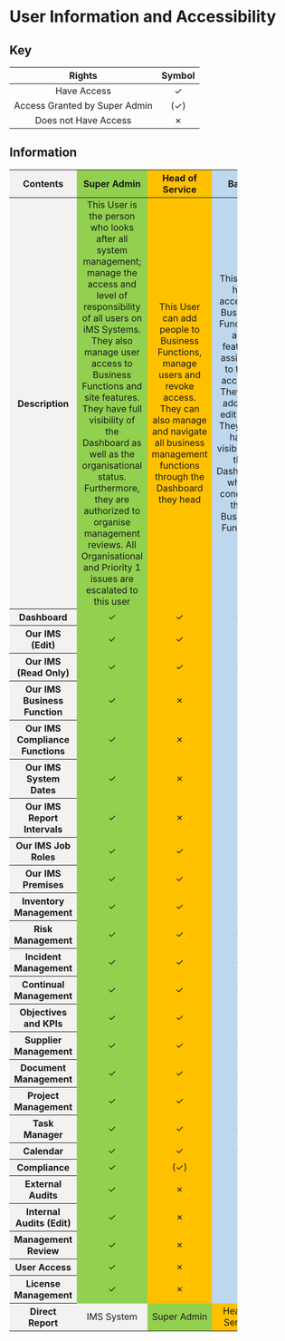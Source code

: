 # User Information and Accessibility

## Key

|Rights							|Symbol	|
| ----------------------------- | :---: |
|Have Access 					|✓		|
|Access Granted by Super Admin	|(✓)	|
|Does not Have Access 			|✗		|

## Information

<style>
.contents {background-color: #F2F2F2}
.sAdmin {background-color: #92D050;}
.HoS {background-color: #FFC000;}
.basic {background-color: #BDD7EE;}
.auditor {background-color: #DDEBF7;}
.partner {background-color: #FFE699;}

table {
	width: 80%;
	text-align: center;
	word-wrap: break-word;
}

th {
	text-align: center;
}
</style>

<table>
	<colgroup>
		<col class="contents"/>
		<col class="sAdmin"/>
		<col class="HoS"/>
		<col class="basic"/>
		<col class="auditor"/>
		<col class="partner"/>
	</colgroup>
	<thead>
		<tr>
			<th>Contents</th>
			<th>Super Admin</th>
			<th>Head of Service</th>
			<th>Basic</th>
			<th>Auditor (Read Only)</th>
			<th>IMS Partner</th>
		</tr>
	</thead>
	<tbody>
		<tr>
			<th>Description</th>
			<td>This User is the person who looks after all system management; manage the access and level of responsibility of all users on iMS Systems. They also manage user access to Business Functions and site features. They have full visibility of the Dashboard as well as the organisational status. Furthermore, they are authorized to organise management reviews. All Organisational and Priority 1 issues are escalated to this user</td>
			<td>This User can add people to Business Functions, manage users and revoke access. They can also manage and navigate all business management functions through the Dashboard they head</td>
			<td>This User has access to Business Functions and features assigned to their account. They can add and edit data. They only have visibility of the Dashboard which concerns their Business Function</td>
			<td>This User has Read Only access for External use. Auditors can add or amend audits carried out within the business. They can add risks, actions and OFI's. They also have visibility of the organisational Dashboard. Their Read Only access lasts for a maximum of 5 Days, which can be extended upon request</td>
			<td>This User has Read/Write access to the system granted by their Super Admin. They have use of Business Functions granted to them as well as Dashboard visibility for each of the functions they are responsible for</td>
		</tr>
		<tr>
			<th>Dashboard</th>
			<td>✓</td><td>✓</td><td>✓</td><td>✓</td><td>✓</td>
		</tr>
		<tr>
			<th>Our IMS (Edit)</th>
			<td>✓</td><td>✓</td><td>✗</td><td>✗</td><td>✗</td>
		</tr>
		<tr>
			<th>Our IMS (Read Only)</th>
			<td>✓</td><td>✓</td><td>✓</td><td>✓</td><td>✗</td>
		</tr>
		<tr>
			<th>Our IMS Business Function</th>
			<td>✓</td><td>✗</td><td>✗</td><td>✗</td><td>✗</td>
		</tr>
		<tr>
			<th>Our IMS Compliance Functions</th>
			<td>✓</td><td>✗</td><td>✗</td><td>✗</td><td>✗</td>
		</tr>
		<tr>
			<th>Our IMS System Dates</th>
			<td>✓</td><td>✗</td><td>✗</td><td>✗</td><td>✗</td>
		</tr>
		<tr>
			<th>Our IMS Report Intervals</th>
			<td>✓</td><td>✗</td><td>✗</td><td>✗</td><td>✗</td>
		</tr>
		<tr>
			<th>Our IMS Job Roles</th>
			<td>✓</td><td>✓</td><td>✗</td><td>✗</td><td>✗</td>
		</tr>
		<tr>
			<th>Our IMS Premises</th>
			<td>✓</td><td>✓</td><td>✗</td><td>✗</td><td>✗</td>
		</tr>
		<tr>
			<th>Inventory Management</th>
			<td>✓</td><td>✓</td><td>✓</td><td>✓</td><td>(✓)</td>
		</tr>
		<tr>
			<th>Risk Management</th>
			<td>✓</td><td>✓</td><td>✓</td><td>✓</td><td>(✓)</td>
		</tr>
		<tr>
			<th>Incident Management</th>
			<td>✓</td><td>✓</td><td>✓</td><td>✓</td><td>(✓)</td>
		</tr>
		<tr>
			<th>Continual Management</th>
			<td>✓</td><td>✓</td><td>✓</td><td>✓</td><td>(✓)</td>
		</tr>
		<tr>
			<th>Objectives and KPIs</th>
			<td>✓</td><td>✓</td><td>✗</td><td>✓</td><td>✗</td>
		</tr>
		<tr>
			<th>Supplier Management</th>
			<td>✓</td><td>✓</td><td>✓</td><td>✓</td><td>(✓)</td>
		</tr>
		<tr>
			<th>Document Management</th>
			<td>✓</td><td>✓</td><td>✓</td><td>✓</td><td>(✓)</td>
		</tr>
		<tr>
			<th>Project Management</th>
			<td>✓</td><td>✓</td><td>✓</td><td>✓</td><td>(✓)</td>
		</tr>
		<tr>
			<th>Task Manager</th>
			<td>✓</td><td>✓</td><td>✓</td><td>✓</td><td>(✓)</td>
		</tr>
		<tr>
			<th>Calendar</th>
			<td>✓</td><td>✓</td><td>✓</td><td>✓</td><td>(✓)</td>
		</tr>
		<tr>
			<th>Compliance</th>
			<td>✓</td><td>(✓)</td><td>✗</td><td>✓</td><td>(✓)</td>
		</tr>
		<tr>
			<th>External Audits</th>
			<td>✓</td><td>✗</td><td>✗</td><td>✓</td><td>(✓)</td>
		</tr>
		<tr>
			<th>Internal Audits (Edit)</th>
			<td>✓</td><td>✗</td><td>✗</td><td>✓</td><td>(✓)</td>
		</tr>
		<tr>
			<th>Management Review</th>
			<td>✓</td><td>✗</td><td>✗</td><td>✓</td><td>(✓)</td>
		</tr>
		<tr>
			<th>User Access</th>
			<td>✓</td><td>✗</td><td>✗</td><td>✗</td><td>✗</td>
		</tr>
		<tr>
			<th>License Management</th>
			<td>✓</td><td>✗</td><td>✗</td><td>✗</td><td>✗</td>
		</tr>
		<tr>
			<th>Direct Report</th>
			<td class="contents">IMS System</td>
			<td class="sAdmin">Super Admin</td>
			<td class="HoS">Head of Service</td>
			<td class="sAdmin">Super Admin</td>
			<td class="sAdmin">Super Admin</td>
		</tr>
	</tbody>
</table>

